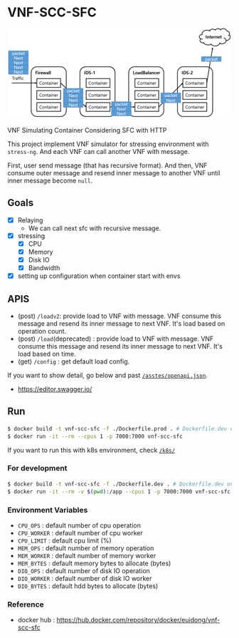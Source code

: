 # VNF-SCC-SFC

<div align="center">

  ![thumbnail](/assets/images/sfc.png)

</div>

VNF Simulating Container Considering SFC with HTTP

This project implement VNF simulator for stressing environment with `stress-ng`.
And each VNF can call another VNF with message.

First, user send message (that has recursive format).
And then, VNF consume outer message and resend inner message to another VNF until inner message become `null`.

## Goals

- [x] Relaying
  - We can call next sfc with recursive message.
- [x] stressing
  - [x] CPU
  - [x] Memory
  - [x] Disk IO
  - [x] Bandwidth
- [x] setting up configuration when container start with envs

## APIS

- (post) `/loadv2`: provide load to VNF with message. VNF consume this message and resend its inner message to next VNF. It's load based on operation count.
- (post) `/load`(deprecated) : provide load to VNF with message. VNF consume this message and resend its inner message to next VNF. It's load based on time.
- (get) `/config` : get default load config.

If you want to show detail, go below and past [`/asstes/openapi.json`](/assets/openapi.json).

- https://editor.swagger.io/

## Run

```bash
$ docker build -t vnf-scc-sfc -f ./Dockerfile.prod . # Dockerfile.dev only has an additional --reload tag when run.
$ docker run -it --rm --cpus 1 -p 7000:7000 vnf-scc-sfc
```

If you want to run this with k8s environment, check [`/k8s/`](/k8s/)

### For development

```bash
$ docker build -t vnf-scc-sfc -f ./Dockerfile.dev . # Dockerfile.dev only has an additional --reload tag when run. (for hot-reload)
$ docker run -it --rm -v $(pwd):/app --cpus 1 -p 7000:7000 vnf-scc-sfc
```

### Environment Variables

- `CPU_OPS` : default number of cpu operation
- `CPU_WORKER` : default number of cpu worker
- `CPU_LIMIT` : default cpu limit (%)
- `MEM_OPS` : default number of memory operation
- `MEM_WORKER` : default number of memory worker
- `MEM_BYTES` : default memory bytes to allocate (bytes) 
- `DIO_OPS` : default number of disk IO operation
- `DIO_WORKER` : default number of disk IO worker
- `DIO_BYTES` : default hdd bytes to allocate (bytes)

### Reference

- docker hub : https://hub.docker.com/repository/docker/euidong/vnf-scc-sfc
